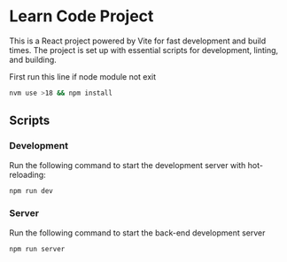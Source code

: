 # Learn Code Project

This is a React project powered by Vite for fast development and build times. The project is set up with essential scripts for development, linting, and building.

First run this line if node module not exit

```bash
nvm use >18 && npm install
```

## Scripts

### Development

Run the following command to start the development server with hot-reloading:

```bash
npm run dev
```

### Server

Run the following command to start the back-end development server

```bash
npm run server
```
